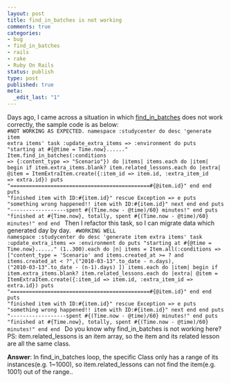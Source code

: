 ```yaml
--- 
layout: post
title: find_in_batches is not working
comments: true
categories:
- bug
- find_in_batches
- rails
- rake
- Ruby On Rails
status: publish
type: post
published: true
meta: 
  _edit_last: "1"
---
```

Days ago, I came across a situation in which <a href="http://api.rubyonrails.org/classes/ActiveRecord/Batches/ClassMethods.html">find_in_batches</a> does not work correctly, the sample code is as below:
<code lang="ruby">
#NOT WORKING AS EXPECTED.
namespace :studycenter do
  desc 'generate item extra items'
  task :update_extra_items => :environment do
    puts "starting at #{@time = Time.now}......"
    Item.find_in_batches(:conditions => {:content_type => "Scenario"}) do |items|
      items.each do |item|
        begin
          if item.extra_items.blank?
            item.related_lessons.each do |extra|
              @item = ItemExtraItem.create({:item_id => item.id, :extra_item_id => extra.id})
              puts "=============================================#{@item.id}"
            end
          end
          puts "finished item with ID:#{item.id}"
        rescue Exception => e
          puts "something wrong happened!! item with ID:#{item.id}"
          next
        end
      end
      puts "------------------spent #{(Time.now - @time)/60} minutes!"
    end
    puts "finished at #{Time.now}, totally, spent #{(Time.now - @time)/60} minutes!"
  end
end
</code>
Then I refactor this task, so I can migrate data which generated day by day.
<code lang="ruby">
#WORKING WELL
namespace :studycenter do
  desc 'generate item extra items'
  task :update_extra_items => :environment do
    puts "starting at #{@time = Time.now}......"
    (1..300).each do |n|
      items = Item.all(:conditions => ["content_type = 'Scenario' and items.created_at >= ? and items.created_at < ?",("2010-03-13".to_date - n.days), ("2010-03-13".to_date - (n-1).days) ])
      items.each do |item|
        begin
          if item.extra_items.blank?
            item.related_lessons.each do |extra|
              @item = ItemExtraItem.create({:item_id => item.id, :extra_item_id => extra.id})
              puts "=============================================#{@item.id}"
            end
          end
          puts "finished item with ID:#{item.id}"
        rescue Exception => e
          puts "something wrong happened!! item with ID:#{item.id}"
          next
        end
      end
      puts "------------------spent #{(Time.now - @time)/60} minutes!"
    end
    puts "finished at #{Time.now}, totally, spent #{(Time.now - @time)/60} minutes!"
  end
end
</code>
Do you know why find_in_batches is not working here?
PS:  item.related_lessons is an item array, so the item and its related lesson are all the same class.

<strong>Answer</strong>: In find_in_batches loop, the specific Class only has a range of its instances(e.g. 1~1000), so item.related_lessons can not find the item(e.g. 1001) out of the range..
